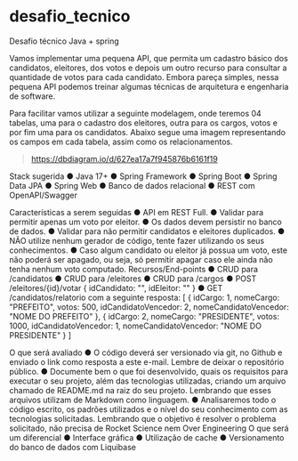 # desafio_tecnico
Desafio técnico Java + spring

Vamos implementar uma pequena API, que permita um cadastro básico
dos candidatos, eleitores, dos votos e depois um outro recurso para consultar a
quantidade de votos para cada candidato. Embora pareça simples, nessa pequena
API podemos treinar algumas técnicas de arquitetura e engenharia de software.

Para facilitar vamos utilizar a seguinte modelagem, onde teremos 04
tabelas, uma para o cadastro dos eleitores, outra para os cargos, votos e por fim
uma para os candidatos. Abaixo segue uma imagem representando os campos em
cada tabela, assim como os relacionamentos.

> https://dbdiagram.io/d/627ea17a7f945876b6161f19

Stack sugerida
● Java 17+
● Spring Framework
● Spring Boot
● Spring Data JPA
● Spring Web
● Banco de dados relacional
● REST com OpenAPI/Swagger

Características a serem seguidas
● API em REST Full.
● Validar para permitir apenas um voto por eleitor.
● Os dados devem persistir no banco de dados.
● Validar para não permitir candidatos e eleitores duplicados.
● NÃO utilize nenhum gerador de código, tente fazer utilizando os seus
conhecimentos.
● Caso algum candidato ou eleitor já possua um voto, este não poderá
ser apagado, ou seja, só permitir apagar caso ele ainda não tenha
nenhum voto computado.
Recursos/End-points
● CRUD para /candidatos
● CRUD para /eleitores
● CRUD para /cargos
● POST /eleitores/{id}/votar
{
idCandidato: "",
idEleitor: ""
}
● GET /candidatos/relatorio com a seguinte resposta:
[
{
idCargo: 1,
nomeCargo: "PREFEITO",
votos: 500,
idCandidatoVencedor: 2,
nomeCandidatoVencedor: "NOME DO PREFEITO"
},
{
idCargo: 2,
nomeCargo: "PRESIDENTE",
votos: 1000,
idCandidatoVencedor: 1,
nomeCandidatoVencedor: "NOME DO PRESIDENTE"
}
]

O que será avaliado
● O código deverá ser versionado via git, no Github e enviado o link como
resposta a este e-mail. Lembre de deixar o repositório público.
● Documente bem o que foi desenvolvido, quais os requisitos para executar o
seu projeto, além das tecnologias utilizadas, criando um arquivo chamado
de README.md na raiz do seu projeto. Lembrando que esses arquivos
utilizam de Markdown como linguagem.
● Analisaremos todo o código escrito, os padrões utilizados e o nível do seu
conhecimento com as tecnologias solicitadas. Lembrando que o objetivo é
resolver o problema solicitado, não precisa de Rocket Science nem Over
Engineering
O que será um diferencial
● Interface gráfica
● Utilização de cache
● Versionamento do banco de dados com Liquibase
